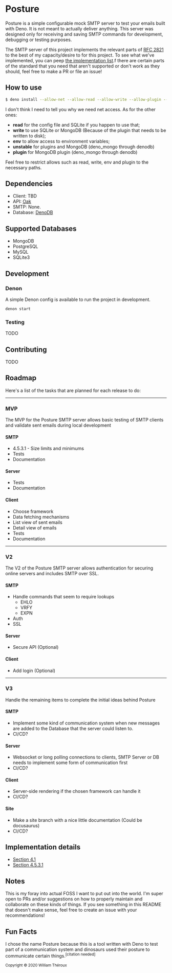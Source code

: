 # Posture
Posture is a simple configurable mock SMTP server to test your emails built with Deno. It is not meant to actually deliver anything. This server was designed only for receiving and saving SMTP commands for development, debugging or testing purposes. 

The SMTP server of this project implements the relevant parts of [RFC 2821](https://tools.ietf.org/html/rfc2821) to the best of my capacity/desire to for this project. To see what we've implemented, you can peep [the implementation list](#implentation-details).f there are certain parts of the standard that you need that aren't supported or don't work as they should, feel free to make a PR or file an issue!

## How to use
```sh
$ deno install --allow-net --allow-read --allow-write --allow-plugin --unstable path/to/repo
```

I don't think I need to tell you why we need net access. As for the other ones:
- **read** for the config file and SQLite if you happen to use that;
- **write** to use SQLite or MongoDB (Because of the plugin that needs to be written to disk);
- **env** to allow access to environment variables;
- **unstable** for plugins and MongoDB (deno_mongo through denodb)
- **plugin** for MongoDB plugin (deno_mongo through denodb)

Feel free to restrict allows such as read, write, env and plugin to the necessary paths.

## Dependencies
- Client: TBD
- API: [Oak](https://deno.land/x/oak)
- SMTP: None.
- Database: [DenoDB](https://deno.land/x/denodb)

## Supported Databases
- MongoDB
- PostgreSQL
- MySQL
- SQLite3

## Development
### Denon
A simple Denon config is available to run the project in development.
```bash
denon start
```

### Testing
TODO

## Contributing
TODO

## Roadmap
Here's a list of the tasks that are planned for each release to do:

---

### MVP
The MVP for the Posture SMTP server allows basic testing of SMTP clients and validate sent emails during local development

#### SMTP
- 4.5.3.1 - Size limits and minimums
- Tests
- Documentation

#### Server
- Tests
- Documentation

#### Client
- Choose framework
- Data fetching mechanisms
- List view of sent emails
- Detail view of emails
- Tests
- Documentation

---

### V2
The V2 of the Posture SMTP server allows authentication for securing online servers and includes SMTP over SSL.

#### SMTP
- Handle commands that seem to require lookups
	- EHLO
	- VRFY
	- EXPN
- Auth
- SSL

#### Server
- Secure API (Optional)

#### Client 
- Add login (Optional)

---

### V3 
Handle the remaining items to complete the initial ideas behind Posture

#### SMTP
- Implement some kind of communication system when new messages are added to the Database that the server could listen to.
- CI/CD?

#### Server
- Websocket or long polling connections to clients, SMTP Server or DB needs to implement some form of communication first
- CI/CD?

#### Client
- Server-side rendering if the chosen framework can handle it
- CI/CD?

#### Site
- Make a site branch with a nice little documentation (Could be docusaurus)
- CI/CD?

## Implementation details
- [Section 4.1](https://tools.ietf.org/html/rfc2821#section-4.1)
- [Section 4.5.3.1](https://tools.ietf.org/html/rfc2821#section-4.5.3.1)

## Notes
This is my foray into actual FOSS I want to put out into the world. I'm super open to PRs and/or suggestions on how to properly maintain and collaborate on these kinds of things. If you see something in this README that doesn't make sense, feel free to create an issue with your recommendations!

## Fun Facts
I chose the name Posture because this is a tool written with Deno to test part of a communication system and dinosaurs used their posture to communicate certain things.<sup>[citation needed]</sup>

<small>Copyright © 2020 William Théroux</small>